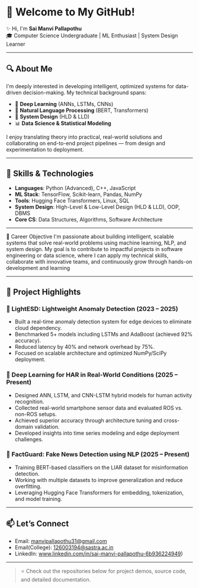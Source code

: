 # 👋 Welcome to My GitHub!

✨ Hi, I'm **Sai Manvi Pallapothu**  
🎓 Computer Science Undergraduate | ML Enthusiast | System Design Learner
  
---

## 🔍 About Me

I'm deeply interested in developing intelligent, optimized systems for data-driven decision-making. My technical background spans:

- 🤖 **Deep Learning** (ANNs, LSTMs, CNNs)
- 🧠 **Natural Language Processing** (BERT, Transformers)
- 🧩 **System Design** (HLD & LLD)
- 📊 **Data Science & Statistical Modeling**

I enjoy translating theory into practical, real-world solutions and collaborating on end-to-end project pipelines — from design and experimentation to deployment.

---

## 🔧 Skills & Technologies

- **Languages**: Python (Advanced), C++, JavaScript  
- **ML Stack**: TensorFlow, Scikit-learn, Pandas, NumPy  
- **Tools**: Hugging Face Transformers, Linux, SQL  
- **System Design**: High-Level & Low-Level Design (HLD & LLD), OOP, DBMS  
- **Core CS**: Data Structures, Algorithms, Software Architecture

---

🌱 Career Objective
I'm passionate about building intelligent, scalable systems that solve real-world problems using machine learning, NLP, and system design. My goal is to contribute to impactful projects in software engineering or data science, where I can apply my technical skills, collaborate with innovative teams, and continuously grow through hands-on development and learning

---

## 💼 Project Highlights

### 🔎 LightESD: Lightweight Anomaly Detection (2023 – 2025)
- Built a real-time anomaly detection system for edge devices to eliminate cloud dependency.
- Benchmarked 5+ models including LSTMs and AdaBoost (achieved 92% accuracy).
- Reduced latency by 40% and network overhead by 75%.
- Focused on scalable architecture and optimized NumPy/SciPy deployment.

### 📱 Deep Learning for HAR in Real-World Conditions (2025 – Present)
- Designed ANN, LSTM, and CNN-LSTM hybrid models for human activity recognition.
- Collected real-world smartphone sensor data and evaluated ROS vs. non-ROS setups.
- Achieved superior accuracy through architecture tuning and cross-domain validation.
- Developed insights into time series modeling and edge deployment challenges.

### 📰 FactGuard: Fake News Detection using NLP (2025 – Present)
- Training BERT-based classifiers on the LIAR dataset for misinformation detection.
- Working with multiple datasets to improve generalization and reduce overfitting.
- Leveraging Hugging Face Transformers for embedding, tokenization, and model training.

---

## 📫 Let’s Connect

-  Email: manvipallapothu31@gmail.com
-  Email(College): 126003194@sastra.ac.in
-  LinkedIn: www.linkedin.com/in/sai-manvi-pallapothu-6b936224949)  

---

> ⭐ Check out the repositories below for project demos, source code, and detailed documentation.

<!---
manvi10/manvi10 is a ✨ special ✨ repository because its `README.md` (this file) appears on your GitHub profile.
You can click the Preview link to take a look at your changes.
--->
